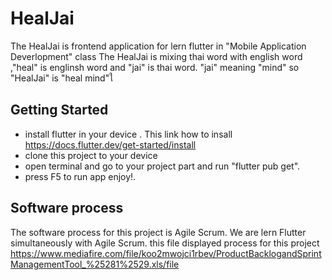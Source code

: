 # HealJai
The HealJai is frontend application for lern flutter in "Mobile Application Deverlopment" class
The HealJai is mixing thai word with english word ,"heal" is englinsh word and "jai" is thai word. "jai" meaning "mind" so "HealJai" is "heal mind"ใ

## Getting Started
- install flutter in your device . This link how to insall https://docs.flutter.dev/get-started/install 
- clone this project to your device 
- open terminal and go to your project part and run "flutter pub get".
- press F5 to run app enjoy!.

## Software process
The software process for this project is Agile Scrum. We are lern Flutter simultaneously with Agile Scrum.
this file displayed process for this project 
https://www.mediafire.com/file/koo2mwojci1rbev/ProductBacklogandSprintManagementTool_%25281%2529.xls/file
